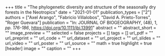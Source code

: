+++
title = "The phylogenetic diversity and structure of the seasonally dry forests in the Neotropics"
date = "2021-01-01"
publication_types = ["2"]
authors = ["Axel Arango", "Fabricio Villalobos", "David A. Prieto-Torres", "Roger Guevara"]
publication = "In: JOURNAL OF BIOGEOGRAPHY, (48), 1, _pp. 176-186_, https://doi.org/10.1111/jbi.13991"
abstract = ""
abstract_short = ""
image_preview = ""
selected = false
projects = []
tags = []
url_pdf = ""
url_preprint = ""
url_code = ""
url_dataset = ""
url_project = ""
url_slides = ""
url_video = ""
url_poster = ""
url_source = ""
math = true
highlight = true
[header]
image = ""
caption = ""
+++
